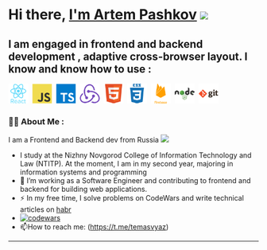 
<h1>
    Hi there, <a href="https://temaweb10.github.io/temapashkov">I'm Artem Pashkov</a> 
    <img src="https://media.giphy.com/media/hvRJCLFzcasrR4ia7z/giphy.gif" width="30px"/>
  </h1>
  
<h2>I am engaged in frontend and backend development , adaptive cross-browser layout. I know and know how to use :</h2>

<div>
  <img src="https://github.com/devicons/devicon/blob/master/icons/react/react-original-wordmark.svg" title="React" alt="React" width="40" height="40"/>&nbsp;
     <img src="https://github.com/devicons/devicon/blob/master/icons/javascript/javascript-original.svg" title="JavaScript" alt="JavaScript" width="40" height="40"/>&nbsp;
      <img src="https://github.com/devicons/devicon/blob/master/icons/typescript/typescript-original.svg" title="JavaScript" alt="JavaScript" width="40" height="40"/>&nbsp;
      <img src="https://github.com/devicons/devicon/blob/master/icons/redux/redux-original.svg" title="Redux" alt="Redux " width="40" height="40"/>&nbsp;
      <img src="https://github.com/devicons/devicon/blob/master/icons/html5/html5-original.svg" title="HTML5" alt="HTML" width="40" height="40"/>&nbsp;
  <img src="https://github.com/devicons/devicon/blob/master/icons/css3/css3-plain-wordmark.svg"  title="CSS3" alt="CSS" width="40" height="40"/>&nbsp;
  <img src="https://github.com/devicons/devicon/blob/master/icons/firebase/firebase-plain-wordmark.svg" title="Firebase" alt="Firebase" width="40" height="40"/>&nbsp;
  <img src="https://github.com/devicons/devicon/blob/master/icons/nodejs/nodejs-original-wordmark.svg" title="NodeJS" alt="NodeJS" width="40" height="40"/>&nbsp;
  <img src="https://github.com/devicons/devicon/blob/master/icons/git/git-original-wordmark.svg" title="Git" **alt="Git" width="40" height="40"/>
</div>


### 👩‍💻 About Me :
I am a Frontend and Backend dev  from Russia <img src="https://media.giphy.com/media/WUlplcMpOCEmTGBtBW/giphy.gif" width="30">
- I study at the Nizhny Novgorod College of Information Technology and Law (NTITP). At the moment, I am in my second year, majoring in information systems and programming
- :telescope: I’m working as a Software Engineer and contributing to frontend and backend for building web applications.
- :zap: In my free time, I solve problems on CodeWars and write technical articles on <a href="https://habr.com/ru/users/temaweb10/publications/articles/">habr</a> 
- [![codewars](https://www.codewars.com/users/temaweb10/badges/large)](https://www.codewars.com/users/temaweb10)
- :mailbox:How to reach me: (https://t.me/temasvyaz)
---






